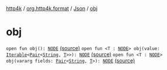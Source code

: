 [http4k](../../index.md) / [org.http4k.format](../index.md) / [Json](index.md) / [obj](./obj.md)

# obj

`open fun obj(): `[`NODE`](index.md#NODE) [(source)](https://github.com/http4k/http4k/blob/master/http4k-core/src/main/kotlin/org/http4k/format/Json.kt#L60)
`open fun <T : `[`NODE`](index.md#NODE)`> obj(value: `[`Iterable`](https://kotlinlang.org/api/latest/jvm/stdlib/kotlin.collections/-iterable/index.html)`<`[`Pair`](https://kotlinlang.org/api/latest/jvm/stdlib/kotlin/-pair/index.html)`<`[`String`](https://kotlinlang.org/api/latest/jvm/stdlib/kotlin/-string/index.html)`, `[`T`](obj.md#T)`>>): `[`NODE`](index.md#NODE) [(source)](https://github.com/http4k/http4k/blob/master/http4k-core/src/main/kotlin/org/http4k/format/Json.kt#L61)
`open fun <T : `[`NODE`](index.md#NODE)`> obj(vararg fields: `[`Pair`](https://kotlinlang.org/api/latest/jvm/stdlib/kotlin/-pair/index.html)`<`[`String`](https://kotlinlang.org/api/latest/jvm/stdlib/kotlin/-string/index.html)`, `[`T`](obj.md#T)`>): `[`NODE`](index.md#NODE) [(source)](https://github.com/http4k/http4k/blob/master/http4k-core/src/main/kotlin/org/http4k/format/Json.kt#L62)
